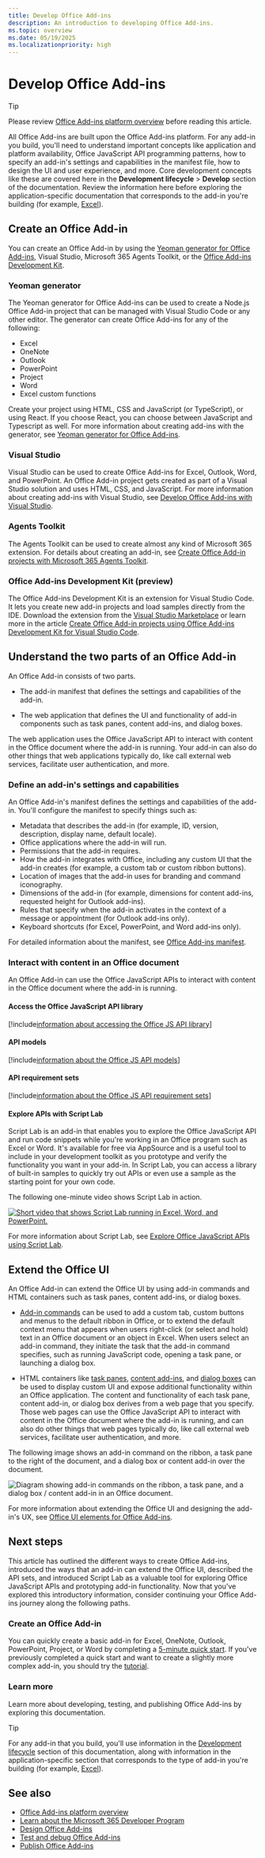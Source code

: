 ```yaml
---
title: Develop Office Add-ins
description: An introduction to developing Office Add-ins.
ms.topic: overview
ms.date: 05/19/2025
ms.localizationpriority: high
---
```


# Develop Office Add-ins

> [!TIP]
> Please review [Office Add-ins platform overview](../overview/office-add-ins.md) before reading this article.

All Office Add-ins are built upon the Office Add-ins platform. For any add-in you build, you'll need to understand important concepts like application and platform availability, Office JavaScript API programming patterns, how to specify an add-in's settings and capabilities in the manifest file, how to design the UI and user experience, and more. Core development concepts like these are covered here in the **Development lifecycle** > **Develop** section of the documentation. Review the information here before exploring the application-specific documentation that corresponds to the add-in you're building (for example, [Excel](../excel/index.yml)).

## Create an Office Add-in

You can create an Office Add-in by using the [Yeoman generator for Office Add-ins](yeoman-generator-overview.md), Visual Studio, Microsoft 365 Agents Toolkit, or the [Office Add-ins Development Kit](development-kit-overview.md).

### Yeoman generator

The Yeoman generator for Office Add-ins can be used to create a Node.js Office Add-in project that can be managed with Visual Studio Code or any other editor. The generator can create Office Add-ins for any of the following:

- Excel
- OneNote
- Outlook
- PowerPoint
- Project
- Word
- Excel custom functions

Create your project using HTML, CSS and JavaScript (or TypeScript), or using React. If you choose React, you can choose between JavaScript and Typescript as well. For more information about creating add-ins with the generator, see [Yeoman generator for Office Add-ins](yeoman-generator-overview.md).

### Visual Studio

Visual Studio can be used to create Office Add-ins for Excel, Outlook, Word, and PowerPoint. An Office Add-in project gets created as part of a Visual Studio solution and uses HTML, CSS, and JavaScript. For more information about creating add-ins with Visual Studio, see [Develop Office Add-ins with Visual Studio](../develop/develop-add-ins-visual-studio.md).

### Agents Toolkit

The Agents Toolkit can be used to create almost any kind of Microsoft 365 extension. For details about creating an add-in, see [Create Office Add-in projects with Microsoft 365 Agents Toolkit](agents-toolkit-overview.md).

### Office Add-ins Development Kit (preview)

The Office Add-ins Development Kit is an extension for Visual Studio Code. It lets you create new add-in projects and load samples directly from the IDE. Download the extension from the [Visual Studio Marketplace](https://marketplace.visualstudio.com/items?itemName=msoffice.microsoft-office-add-in-debugger) or learn more in the article [Create Office Add-in projects using Office Add-ins Development Kit for Visual Studio Code](development-kit-overview.md).

## Understand the two parts of an Office Add-in

An Office Add-in consists of two parts.

- The add-in manifest that defines the settings and capabilities of the add-in.

- The web application that defines the UI and functionality of add-in components such as task panes, content add-ins, and dialog boxes.

The web application uses the Office JavaScript API to interact with content in the Office document where the add-in is running. Your add-in can also do other things that web applications typically do, like call external web services, facilitate user authentication, and more.

### Define an add-in's settings and capabilities

An Office Add-in's manifest defines the settings and capabilities of the add-in. You'll configure the manifest to specify things such as:

- Metadata that describes the add-in (for example, ID, version, description, display name, default locale).
- Office applications where the add-in will run.
- Permissions that the add-in requires.
- How the add-in integrates with Office, including any custom UI that the add-in creates (for example, a custom tab or custom ribbon buttons).
- Location of images that the add-in uses for branding and command iconography.
- Dimensions of the add-in (for example, dimensions for content add-ins, requested height for Outlook add-ins).
- Rules that specify when the add-in activates in the context of a message or appointment (for Outlook add-ins only).
- Keyboard shortcuts (for Excel, PowerPoint, and Word add-ins only).

For detailed information about the manifest, see [Office Add-ins manifest](add-in-manifests.md).

### Interact with content in an Office document

An Office Add-in can use the Office JavaScript APIs to interact with content in the Office document where the add-in is running.

#### Access the Office JavaScript API library

[!include[information about accessing the Office JS API library](../includes/office-js-access-library.md)]

#### API models

[!include[information about the Office JS API models](../includes/office-js-api-models.md)]

#### API requirement sets

[!include[information about the Office JS API requirement sets](../includes/office-js-requirement-sets.md)]

#### Explore APIs with Script Lab

Script Lab is an add-in that enables you to explore the Office JavaScript API and run code snippets while you're working in an Office program such as Excel or Word. It's available for free via AppSource and is a useful tool to include in your development toolkit as you prototype and verify the functionality you want in your add-in. In Script Lab, you can access a library of built-in samples to quickly try out APIs or even use a sample as the starting point for your own code.

The following one-minute video shows Script Lab in action.

[![Short video that shows Script Lab running in Excel, Word, and PowerPoint.](../images/screenshot-wide-youtube.png 'Script Lab preview video')](https://aka.ms/scriptlabvideo)

For more information about Script Lab, see [Explore Office JavaScript APIs using Script Lab](../overview/explore-with-script-lab.md).

## Extend the Office UI

An Office Add-in can extend the Office UI by using add-in commands and HTML containers such as task panes, content add-ins, or dialog boxes.

- [Add-in commands](../design/add-in-commands.md) can be used to add a custom tab, custom buttons and menus to the default ribbon in Office, or to extend the default context menu that appears when users right-click (or select and hold) text in an Office document or an object in Excel. When users select an add-in command, they initiate the task that the add-in command specifies, such as running JavaScript code, opening a task pane, or launching a dialog box.

- HTML containers like [task panes](../design/task-pane-add-ins.md), [content add-ins](../design/content-add-ins.md), and [dialog boxes](../develop/dialog-api-in-office-add-ins.md) can be used to display custom UI and expose additional functionality within an Office application. The content and functionality of each task pane, content add-in, or dialog box derives from a web page that you specify. Those web pages can use the Office JavaScript API to interact with content in the Office document where the add-in is running, and can also do other things that web pages typically do, like call external web services, facilitate user authentication, and more.

The following image shows an add-in command on the ribbon, a task pane to the right of the document, and a dialog box or content add-in over the document.

![Diagram showing add-in commands on the ribbon, a task pane, and a dialog box / content add-in in an Office document.](../images/add-in-ui-elements.png)

For more information about extending the Office UI and designing the add-in's UX, see [Office UI elements for Office Add-ins](../design/interface-elements.md).

## Next steps

This article has outlined the different ways to create Office Add-ins, introduced the ways that an add-in can extend the Office UI, described the API sets, and introduced Script Lab as a valuable tool for exploring Office JavaScript APIs and prototyping add-in functionality. Now that you've explored this introductory information, consider continuing your Office Add-ins journey along the following paths.

### Create an Office Add-in

You can quickly create a basic add-in for Excel, OneNote, Outlook, PowerPoint, Project, or Word by completing a [5-minute quick start](../index.yml). If you've previously completed a quick start and want to create a slightly more complex add-in, you should try the [tutorial](../index.yml).

### Learn more

Learn more about developing, testing, and publishing Office Add-ins by exploring this documentation.

> [!TIP]
> For any add-in that you build, you'll use information in the [Development lifecycle](../overview/core-concepts-office-add-ins.md) section of this documentation, along with information in the application-specific section that corresponds to the type of add-in you're building (for example, [Excel](../excel/index.yml)).

## See also

- [Office Add-ins platform overview](../overview/office-add-ins.md)
- [Learn about the Microsoft 365 Developer Program](https://aka.ms/m365devprogram)
- [Design Office Add-ins](../design/add-in-design.md)
- [Test and debug Office Add-ins](../testing/test-debug-office-add-ins.md)
- [Publish Office Add-ins](../publish/publish.md)
